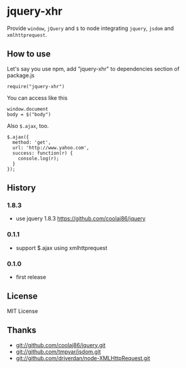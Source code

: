 # jquery-xhr
Provide `window`, `jQuery` and `$` to node integrating `jquery`, `jsdom` and `xmlhttprequest`.

## How to use

Let's say you use npm, add "jquery-xhr" to dependencies section of package.js

    require("jquery-xhr")

You can access like this

    window.document
    body = $("body")

Also `$.ajax`, too.

    $.ajax({
      method: 'get',
      url: 'http://www.yahoo.com',
      success: function(r) {
        console.log(r);
      }
    });

## History
### 1.8.3
- use jquery 1.8.3 <https://github.com/coolaj86/jquery>

### 0.1.1  
- support $.ajax using xmlhttprequest

### 0.1.0  
- first release

## License
MIT License

## Thanks
- [git://github.com/coolaj86/jquery.git][jquery]
- [git://github.com/tmpvar/jsdom.git][jsdom]
- [git://github.com/driverdan/node-XMLHttpRequest.git][xhr]

[jquery]: https://github.com/coolaj86/jquery.git
[jsdom]: https://github.com/tmpvar/jsdom.git
[xhr]: https://github.com/driverdan/node-XMLHttpRequest.git
